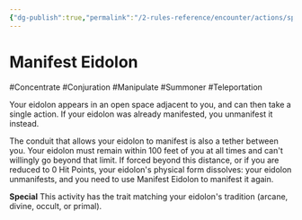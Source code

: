```yaml
---
{"dg-publish":true,"permalink":"/2-rules-reference/encounter/actions/specialty-actions/manifest-eidolon/","noteIcon":""}
---
```


# Manifest Eidolon
#Concentrate #Conjuration #Manipulate #Summoner #Teleportation 

Your eidolon appears in an open space adjacent to you, and can then take a single action. If your eidolon was already manifested, you unmanifest it instead.

The conduit that allows your eidolon to manifest is also a tether between you. Your eidolon must remain within 100 feet of you at all times and can't willingly go beyond that limit. If forced beyond this distance, or if you are reduced to 0 Hit Points, your eidolon's physical form dissolves: your eidolon unmanifests, and you need to use Manifest Eidolon to manifest it again.

**Special** This activity has the trait matching your eidolon's tradition (arcane, divine, occult, or primal).
